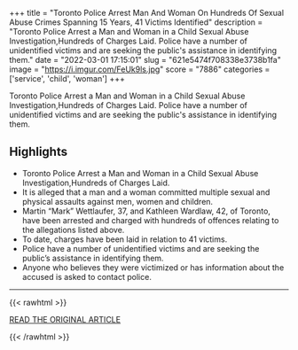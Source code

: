 +++
title = "Toronto Police Arrest Man And Woman On Hundreds Of Sexual Abuse Crimes Spanning 15 Years, 41 Victims Identified"
description = "Toronto Police Arrest a Man and Woman in a Child Sexual Abuse Investigation,Hundreds of Charges Laid. Police have a number of unidentified victims and are seeking the public's assistance in identifying them."
date = "2022-03-01 17:15:01"
slug = "621e5474f708338e3738b1fa"
image = "https://i.imgur.com/FeUk9ls.jpg"
score = "7886"
categories = ['service', 'child', 'woman']
+++

Toronto Police Arrest a Man and Woman in a Child Sexual Abuse Investigation,Hundreds of Charges Laid. Police have a number of unidentified victims and are seeking the public's assistance in identifying them.

## Highlights

- Toronto Police Arrest a Man and Woman in a Child Sexual Abuse Investigation,Hundreds of Charges Laid.
- It is alleged that a man and a woman committed multiple sexual and physical assaults against men, women and children.
- Martin “Mark” Wettlaufer, 37, and Kathleen Wardlaw, 42, of Toronto, have been arrested and charged with hundreds of offences relating to the allegations listed above.
- To date, charges have been laid in relation to 41 victims.
- Police have a number of unidentified victims and are seeking the public’s assistance in identifying them.
- Anyone who believes they were victimized or has information about the accused is asked to contact police.

---

{{< rawhtml >}}
  <p class="article-category">
    <a target="_blank" href="http://torontopolice.on.ca/newsreleases/52236">READ THE ORIGINAL ARTICLE</a>
  </p>
{{< /rawhtml >}}
